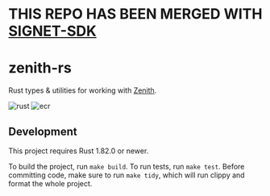 # THIS REPO HAS BEEN MERGED WITH [SIGNET-SDK]

[SIGNET-SDK]: https://github.com/init4tech/signet-sdk

# zenith-rs

Rust types & utilities for working with [Zenith](https://github.com/init4tech/zenith).

![rust](https://github.com/init4tech/zenith-rs/actions/workflows/rust-ci.yml/badge.svg) ![ecr](https://github.com/init4tech/zenith-rs/actions/workflows/ecr-cd.yml/badge.svg)

## Development

This project requires Rust 1.82.0 or newer.

To build the project, run `make build`. To run tests, run `make test`. Before committing code, make sure to run `make tidy`, which will run clippy and format the whole project.
